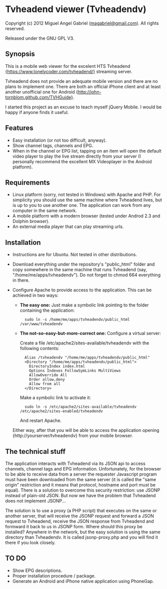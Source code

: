# Tvheadend viewer (Tvheadendv)

Copyright (c) 2012 Miguel Angel Gabriel (magabriel@gmail.com). All rights reserved.

Released under the GNU GPL V3. 


## Synopsis

This is a mobile web viewer for the excelent HTS Tvheadend {https://www.lonelycoder.com/tvheadend/} streaming server.

Tvheadend does not provide an adequate mobile version and there are no plans to implement one. There are both an official iPhone client and at least another unofficial one for Android {http://john-tornblom.github.com/TVHGuide}. 

I started this project as an excuse to teach myself jQuery Mobile. I would be happy if anyone finds it useful.

## Features

- Easy installation (or not too difficult, anyway).
- Show channel tags, channels and EPG.
- When in the channel or EPG list, tapping on an item will open the default video player to play the live stream directly from your server (I personally recommend the excellent MX Videoplayer in the Android platform). 

## Requirements

- Linux platform (sorry, not tested in Windows) with Apache and PHP. For simplicity you should use the same machine where Tvheadend lives, but is up to you to use another one. The application can work from any computer in the same network. 
- A mobile platform with a modern browser (tested under Androd 2.3 and Dolphin browser).
- An external media player that can play streaming urls. 


## Installation

- Instructions are for Ubuntu. Not tested in other distributions.
- Download everything under the repository's "public_html" folder and copy somewhere in the same machine that runs Tvheadend (say, "/home/me/apps/tvheadendv"). Do not forget to chmod 664 everything in there.
- Configure Apache to provide access to the application. This can be achieved in two ways:
    - **The easy one:** Just make a symbolic link pointing to the folder containing the application:
    
            sudo ln -s /home/me/apps/tvheadendv/public_html /var/www/tvheadendv
        
    - **The not-so-easy-but-more-correct one:** Configure a virtual server:

        Create a file /etc/apache2/sites-available/tvheadendv with the following contents:
        
            Alias /tvheadendv "/home/me/apps/tvheadendv/public_html"
            <Directory "/home/me/apps/tvheadendv/public_html">
              DirectoryIndex index.html
              Options Indexes FollowSymLinks MultiViews
              AllowOverride All
              Order allow,deny
              Allow from all
            </Directory> 
          
        Make a symbolic link to activate it:
        
            sudo ln -s /etc/apache2/sites-available/tvheadendv /etc/apache2/sites-enabled/tvheadendv

        And restart Apache.
        
  Either way, after that you will be able to access the application opening {http://yourserver/tvheadendv} from your mobile browser.
  
  
## The technical stuff

The application interacts with Tvheadend via its JSON api to access channels, channel tags and EPG information. Unfortunately, for the browser to be able to receive data from a server the requester Javascript program must have been downloaded from the same server (it is called the "same origin" restriction and it means that protocol, hostname and port must be equal). There is a solution to overcome this security restriction: use JSONP instead of plain-old JSON. But now we have the problem that Tvheadend does not implement JSONP...

The solution is to use a proxy (a PHP script) that executes on the same or another server, that will receive the JSONP request and forward a JSON request to Tvheadend, receive the JSON response from Tvheadend and formward it back to us in JSONP form.  Where should this proxy be installed? Anywhere in the network, but the easy solution is using the same directory than Tvheadendv. It is called jsonp-proxy.php and you will find it there if you look closely. 
    
    
## TO DO

- Show EPG descriptions.
- Proper installation procedure / package.
- Generate an Android and iPhone native application using PhoneGap.
    
    
 

 




  

